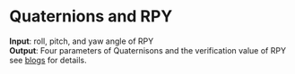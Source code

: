 # Quaternions and RPY
**Input**: roll, pitch, and yaw angle of RPY  
**Output**: Four parameters of Quaternisons and the verification value of RPY
see [blogs](https://www.cnblogs.com/21207-iHome/p/6894128.html) for details.
